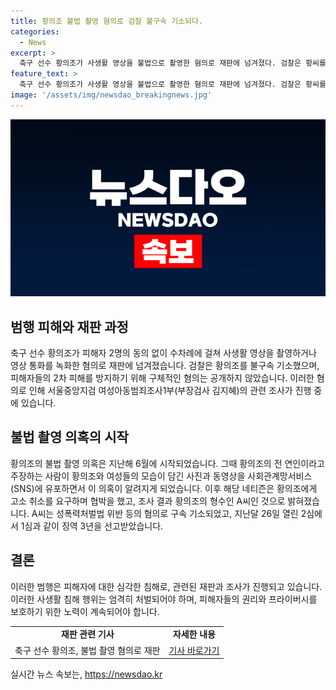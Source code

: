 ```yaml
---
title: 황의조 불법 촬영 혐의로 검찰 불구속 기소되다.
categories:
  - News
excerpt: >
  축구 선수 황의조가 사생활 영상을 불법으로 촬영한 혐의로 재판에 넘겨졌다. 검찰은 황씨를 불구속 기소했고, 피해자들의 2차 피해를 방지하기 위해 구체적인 혐의는 공개하지 않았다. 지난해 황씨의 전 연인 주장으로 불법 촬영 의혹이 제기됐으며, 이에 황씨의 형수가 협박행위로 구속 기소되고 징역 3년을 선고받았다. 재판 과정과 관련된 최신 소식을 확인해보자.
feature_text: >
  축구 선수 황의조가 사생활 영상을 불법으로 촬영한 혐의로 재판에 넘겨졌다. 검찰은 황씨를 불구속 기소했고, 피해자들의 2차 피해를 방지하기 위해 구체적인 혐의는 공개하지 않았다. 지난해 황씨의 전 연인 주장으로 불법 촬영 의혹이 제기됐으며, 이에 황씨의 형수가 협박행위로 구속 기소되고 징역 3년을 선고받았다. 재판 과정과 관련된 최신 소식을 확인해보자.
image: '/assets/img/newsdao_breakingnews.jpg'
---
```


<p><img src="/assets/img/newsdao_breakingnews.jpg" alt="firstkoreanews 속보" /></p>

<h2 data-ke-size="size26">범행 피해와 재판 과정</h2>

<p data-ke-size="size16">축구 선수 황의조가 피해자 2명의 동의 없이 수차례에 걸쳐 사생활 영상을 촬영하거나 영상 통화를 녹화한 혐의로 재판에 넘겨졌습니다. 검찰은 황의조를 불구속 기소했으며, 피해자들의 2차 피해를 방지하기 위해 구체적인 혐의는 공개하지 않았습니다. 이러한 혐의로 인해 서울중앙지검 여성아동범죄조사1부(부장검사 김지혜)의 관련 조사가 진행 중에 있습니다.</p>

<h2 data-ke-size="size26">불법 촬영 의혹의 시작</h2>

<p data-ke-size="size16">황의조의 불법 촬영 의혹은 지난해 6월에 시작되었습니다. 그때 황의조의 전 연인이라고 주장하는 사람이 황의조와 여성들의 모습이 담긴 사진과 동영상을 사회관계망서비스(SNS)에 유포하면서 이 의혹이 알려지게 되었습니다. 이후 해당 네티즌은 황의조에게 고소 취소를 요구하며 협박을 했고, 조사 결과 황의조의 형수인 A씨인 것으로 밝혀졌습니다. A씨는 성폭력처벌법 위반 등의 혐의로 구속 기소되었고, 지난달 26일 열린 2심에서 1심과 같이 징역 3년을 선고받았습니다.</p>

<h2 data-ke-size="size26">결론</h2>

<p data-ke-size="size16">이러한 범행은 피해자에 대한 심각한 침해로, 관련된 재판과 조사가 진행되고 있습니다. 이러한 사생활 침해 행위는 엄격히 처벌되어야 하며, 피해자들의 권리와 프라이버시를 보호하기 위한 노력이 계속되어야 합니다.</p>

<table>
    <tbody>
        <tr>
            <td style="text-align: center; height: 17px;"><b>재판 관련 기사</b></td>
            <td style="text-align: center; height: 17px;"><b>자세한 내용</b></td>
        </tr>
        <tr>
            <td style="text-align: center; height: 17px;">축구 선수 황의조, 불법 촬영 혐의로 재판</td>
            <td style="text-align: center; height: 17px;"><a href="링크">기사 바로가기</a></td>
        </tr>
    </tbody>
</table>
실시간 뉴스 속보는, <a href="https://newsdao.kr" rel="dofollow">https://newsdao.kr</a>



